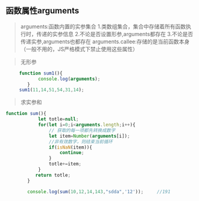 ## 函数属性arguments
> arguments:函数内置的实参集合
>     1.类数组集合，集合中存储着所有函数执行时，传递的实参信息
>     2.不论是否设置形参,arguments都存在
>     3.不论是否传递实参,arguments也都存在
>     arguments.callee:存储的是当前函数本身（一般不用的，JS严格模式下禁止使用这些属性）

> 无形参
```javascript
	 function sum1(){
            console.log(arguments);
        }
     sum1(11,14,51,54,31,14);
```

> 求实参和
```javascript
function sum(){
            let totle=null;
            for(let i=0;i<arguments.length;i++){
                // 获取的每一项都先转换成数字
                let item=Number(arguments[i]);      
                //非有效数字，则结束当前循环
                if(isNaN(item)){                     
                    continue;
                }
                totle+=item;            
            }
           return totle;                     
        }

        console.log(sum(10,12,14,143,"sdda",'12'));     //191
```
